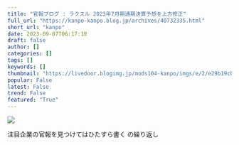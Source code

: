 ```yaml
---
title: "官報ブログ : ラクスル 2023年7月期通期決算予想を上方修正"
full_url: "https://kanpo-kanpo.blog.jp/archives/40732335.html"
short_url: "kanpo"
date: 2023-09-07T06:17:10
draft: false
author: []
categories: []
tags: []
keywords: []
thumbnail: "https://livedoor.blogimg.jp/mods104-kanpo/imgs/e/2/e29b19cb-s.png"
popular: False
latest: False
trend: False
featured: "True"
---
```


![](https://livedoor.blogimg.jp/mods104-kanpo/imgs/e/2/e29b19cb-s.png)

<div><p id="blog-description">注目企業の官報を見つけてはひたすら書く の繰り返し</p></div>